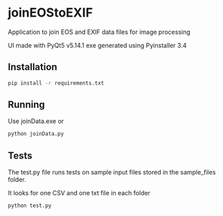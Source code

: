 # joinEOStoEXIF

Application to join EOS and EXIF data files for image processing

UI made with PyQt5 v5.14.1
exe generated using Pyinstaller 3.4

## Installation

```sh
pip install -r requirements.txt
```

## Running

Use joinData.exe or

```sh
python joinData.py
```

## Tests

The test.py file runs tests on sample input files stored in the sample_files folder.

It looks for one CSV and one txt file in each folder

```sh
python test.py
```
